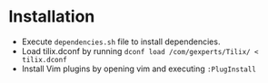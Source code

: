 # Installation
- Execute `dependencies.sh` file to install dependencies.
- Load tilix.dconf by running `dconf load /com/gexperts/Tilix/ < tilix.dconf`
- Install Vim plugins by opening vim and executing `:PlugInstall`
